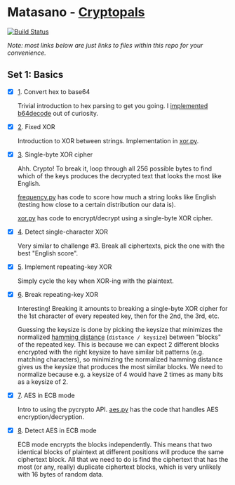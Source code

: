 # Matasano - [Cryptopals](http://cryptopals.com/)

[![Build Status](https://travis-ci.org/JesseEmond/matasano-cryptopals.svg?branch=unittests)](https://travis-ci.org/JesseEmond/matasano-cryptopals)

*Note: most links below are just links to files within this repo for your
convenience.*
## Set 1: Basics
- [x] [1](src/01.py). Convert hex to base64

  Trivial introduction to hex parsing to get you going. I
  [implemented b64decode](src/mybase64.py) out of curiosity.

- [x] [2](src/02.py). Fixed XOR

  Introduction to XOR between strings. Implementation in [xor.py](src/xor.py).

- [x] [3](src/03.py). Single-byte XOR cipher

  Ahh. Crypto! To break it, loop through all 256 possible bytes to find which
  of the keys produces the decrypted text that looks the most like English.

  [frequency.py](src/frequency.py) has code to score how much a string looks
  like English (testing how close to a certain distribution our data is).

  [xor.py](src/xor.py) has code to encrypt/decrypt using a single-byte XOR
  cipher.

- [x] [4](src/04.py). Detect single-character XOR

  Very similar to challenge #3. Break all ciphertexts, pick the one with the
  best "English score".

- [x] [5](src/05.py). Implement repeating-key XOR

  Simply cycle the key when XOR-ing with the plaintext.

- [x] [6](src/06.py). Break repeating-key XOR

  Interesting! Breaking it amounts to breaking a single-byte XOR cipher for the
  1st character of every repeated key, then for the 2nd, the 3rd, etc.

  Guessing the keysize is done by picking the keysize that minimizes the
  normalized [hamming distance](src/distance.py) (`distance / keysize`) between
  "blocks" of the repeated key. This is because we can expect 2 different blocks
  encrypted with the right keysize to have similar bit patterns (e.g. matching
  characters), so minimizing the normalized hamming distance gives us the
  keysize that produces the most similar blocks. We need to normalize because
  e.g. a keysize of 4 would have 2 times as many bits as a keysize of 2.

- [x] [7](src/07.py). AES in ECB mode

  Intro to using the pycrypto API. [aes.py](src/aes.py) has the code that
  handles AES encryption/decryption.

- [x] [8](src/08.py). Detect AES in ECB mode

  ECB mode encrypts the blocks independently. This means that two identical
  blocks of plaintext at different positions will produce the same ciphertext
  block. All that we need to do is find the ciphertext that has the most (or
  any, really) duplicate ciphertext blocks, which is very unlikely with 16 bytes
  of random data.
